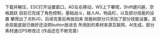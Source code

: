 下载并解压，ESC打开设置窗口，AD左右移动，WS上下攀爬，Shift键闪避，空格跳跃
目前已完成了角色控制，基础战斗，敌人AI，物品栏，以及部分技能的设置
攀爬出了点BUG，后续完善后再放回来
技能树部分只添加了部分技能设置，其余技能底层已做好还没把button放进去
所用到的素材来源互联网、AI生成，部分素材通过PS修改过
(作品还在不断完善）
